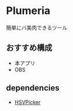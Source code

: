 # Plumeria
簡単にバ美肉できるツール

## おすすめ構成
- 本アプリ
- OBS

## dependencies
- [HSVPicker](https://github.com/judah4/HSV-Color-Picker-Unity)

